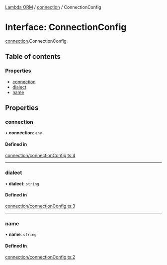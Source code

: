 [Lambda ORM](../README.md) / [connection](../modules/connection.md) / ConnectionConfig

# Interface: ConnectionConfig

[connection](../modules/connection.md).ConnectionConfig

## Table of contents

### Properties

- [connection](connection.ConnectionConfig.md#connection)
- [dialect](connection.ConnectionConfig.md#dialect)
- [name](connection.ConnectionConfig.md#name)

## Properties

### connection

• **connection**: `any`

#### Defined in

[connection/connectionConfig.ts:4](https://github.com/FlavioLionelRita/lambda-orm/blob/5fe00b8/src/orm/connection/connectionConfig.ts#L4)

___

### dialect

• **dialect**: `string`

#### Defined in

[connection/connectionConfig.ts:3](https://github.com/FlavioLionelRita/lambda-orm/blob/5fe00b8/src/orm/connection/connectionConfig.ts#L3)

___

### name

• **name**: `string`

#### Defined in

[connection/connectionConfig.ts:2](https://github.com/FlavioLionelRita/lambda-orm/blob/5fe00b8/src/orm/connection/connectionConfig.ts#L2)

